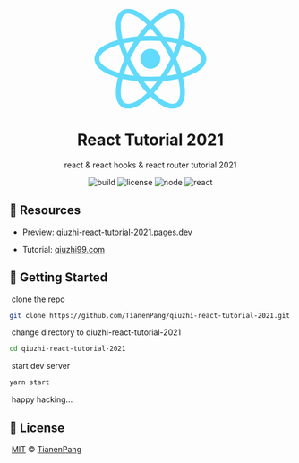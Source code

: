 <p align="center">
  <a href="https://www.qiuzhi99.com/playlists/2021-react.html?invite_code=157725">
    <img width="200" src="data:image/svg+xml;base64,PHN2ZyB4bWxucz0iaHR0cDovL3d3dy53My5vcmcvMjAwMC9zdmciIHZpZXdCb3g9Ii0xMS41IC0xMC4yMzE3NCAyMyAyMC40NjM0OCI+CiAgPHRpdGxlPlJlYWN0IExvZ288L3RpdGxlPgogIDxjaXJjbGUgY3g9IjAiIGN5PSIwIiByPSIyLjA1IiBmaWxsPSIjNjFkYWZiIi8+CiAgPGcgc3Ryb2tlPSIjNjFkYWZiIiBzdHJva2Utd2lkdGg9IjEiIGZpbGw9Im5vbmUiPgogICAgPGVsbGlwc2Ugcng9IjExIiByeT0iNC4yIi8+CiAgICA8ZWxsaXBzZSByeD0iMTEiIHJ5PSI0LjIiIHRyYW5zZm9ybT0icm90YXRlKDYwKSIvPgogICAgPGVsbGlwc2Ugcng9IjExIiByeT0iNC4yIiB0cmFuc2Zvcm09InJvdGF0ZSgxMjApIi8+CiAgPC9nPgo8L3N2Zz4K">
  </a>
</p>

<h1 align="center">React Tutorial 2021</h1>

<div align="center">
  <p align="center">
    react & react hooks & react router tutorial 2021
  </p>
  <p align="center">
    <img alt="build" src="https://img.shields.io/badge/build-passing-brightgreen?style=flat-square"/>
    <img alt="license" src="https://img.shields.io/badge/license-MIT-green?style=flat-square&color=3DA639"/>
    <img alt="node" src="https://img.shields.io/badge/node-15.11.0-green?style=flat-square&color=026e00"/>
    <img alt="react" src="https://img.shields.io/badge/react-17.0.2-blue?style=flat-square&color=61dafb"/>
  </p>
</div>

## 🔗 Resources

- Preview: [qiuzhi-react-tutorial-2021.pages.dev](https://qiuzhi-react-tutorial-2021.pages.dev)

- Tutorial: [qiuzhi99.com](https://www.qiuzhi99.com/playlists/2021-react.html?invite_code=157725)

## 🚀 Getting Started

&nbsp;clone the repo

```bash
git clone https://github.com/TianenPang/qiuzhi-react-tutorial-2021.git
```

&nbsp;change directory to qiuzhi-react-tutorial-2021

```bash
cd qiuzhi-react-tutorial-2021
```

&nbsp;start dev server

```bash
yarn start
```

&nbsp;happy hacking...

## 📜 License

&nbsp;[MIT](https://github.com/TianenPang/qiuzhi-react-2021/blob/main/LICENSE) © [TianenPang](https://github.com/TianenPang)
